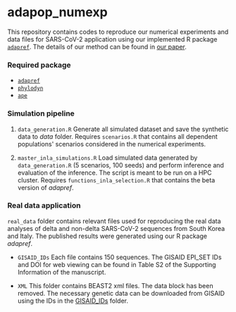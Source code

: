 # adapop_numexp
This repository contains codes to reproduce our numerical experiments and data files for SARS-CoV-2 application using our implemented R package [`adapref`](https://github.com/lorenzocapp/adapref). The details of our method can be found in [our paper](). 

### Required package
* [`adapref`](https://github.com/lorenzocapp/adapref)
* [`phylodyn`](https://github.com/JuliaPalacios/phylodyn)
* [`ape`](https://cran.r-project.org/web/packages/ape/index.html)


### Simulation pipeline
1. `data_generation.R`
Generate all simulated dataset and save the synthetic data to *data* folder. 
Requires `scenarios.R` that contains all dependent populations' scenarios considered in the numerical experiments.  

2. `master_inla_simulations.R`
Load simulated data generated by `data_generation.R` (5 scenarios, 100 seeds) and perform inference and evaluation of the inference. The script is meant to be run on a HPC cluster. 
Requires `functions_inla_selection.R` that contains the beta version of *adapref*.


### Real data application
`real_data` folder contains relevant files used for reproducing the real data analyses of delta and non-delta SARS-CoV-2 sequences from South Korea and Italy. The published results were generated using our R package *adapref*.

* `GISAID_IDs`
Each file contains 150 sequences. The GISAID EPI_SET IDs and DOI for web viewing can be found in Table S2 of the Supporting Information of the manuscript.   

* `XML`
This folder contains BEAST2 xml files. The data block has been removed. The necessary genetic data can be downloaded from GISAID using the IDs in the [GISAID_IDs](real_data/GISAID_IDs) folder. 

